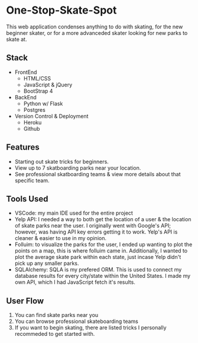 # One-Stop-Skate-Spot

This web application condenses anything to do with skating, for the new beginner skater, or for a more advanceded skater looking for new parks to skate at.


## Stack
* FrontEnd
  * HTML/CSS
  * JavaScript & jQuery
  * BootStrap 4
* BackEnd
  * Python w/ Flask
  * Postgres
* Version Control & Deployment
  * Heroku
  * Github
  

## Features
* Starting out skate tricks for beginners.
* View up to 7 skatboarding parks near your location.
* See professional skatboarding teams & view more details about that specific team.

## Tools Used
* VSCode: my main IDE used for the entire project
* Yelp API: I needed a way to both get the location of a user & the location of skate parks near the user. I originally went with Google's API; however, was having API key errors getting it to work. Yelp's API is cleaner & easier to use in my opinion.
* Folluim: to visualize the parks for the user, I ended up wanting to plot the points on a map, this is where folluim came in. Additionally, I wanted to plot the average skate park within each state, just incase Yelp didn't pick up any smaller parks.
* SQLAlchemy: SQLA is my prefered ORM. This is used to connect my database results for every city/state within the United States. I made my own API, which I had JavaScript fetch it's results.

## User Flow
1. You can find skate parks near you
2. You can browse professional skateboarding teams
3. If you want to begin skating, there are listed tricks I personally recommeded to get started with.
